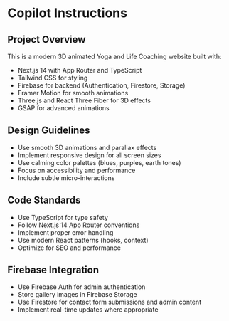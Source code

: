 # Copilot Instructions

<!-- Use this file to provide workspace-specific custom instructions to Copilot. For more details, visit https://code.visualstudio.com/docs/copilot/copilot-customization#_use-a-githubcopilotinstructionsmd-file -->

## Project Overview
This is a modern 3D animated Yoga and Life Coaching website built with:
- Next.js 14 with App Router and TypeScript
- Tailwind CSS for styling
- Firebase for backend (Authentication, Firestore, Storage)
- Framer Motion for smooth animations
- Three.js and React Three Fiber for 3D effects
- GSAP for advanced animations

## Design Guidelines
- Use smooth 3D animations and parallax effects
- Implement responsive design for all screen sizes
- Use calming color palettes (blues, purples, earth tones)
- Focus on accessibility and performance
- Include subtle micro-interactions

## Code Standards
- Use TypeScript for type safety
- Follow Next.js 14 App Router conventions
- Implement proper error handling
- Use modern React patterns (hooks, context)
- Optimize for SEO and performance

## Firebase Integration
- Use Firebase Auth for admin authentication
- Store gallery images in Firebase Storage
- Use Firestore for contact form submissions and admin content
- Implement real-time updates where appropriate
